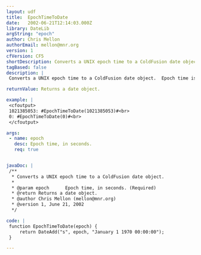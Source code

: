 ```yaml
---
layout: udf
title:  EpochTimeToDate
date:   2002-06-21T12:14:03.000Z
library: DateLib
argString: "epoch"
author: Chris Mellon
authorEmail: mellon@mnr.org
version: 1
cfVersion: CF5
shortDescription: Converts a UNIX epoch time to a ColdFusion date object.
tagBased: false
description: |
 Converts a UNIX epoch time to a ColdFusion date object.  Epoch time is defined as the number of seconds elapsed since January 1 1970 00:00:00 GMT.  This UDF does not take the server's local timezone offset into account when converting from epoch to local time.  For that, see EpochTimeToLocalDate().

returnValue: Returns a date object.

example: |
 <cfoutput>
 1021385053: #EpochTimeToDate(1021385053)#<br>
 0: #EpochTimeToDate(0)#<br>
 </cfoutput>

args:
 - name: epoch
   desc: Epoch time, in seconds.
   req: true


javaDoc: |
 /**
  * Converts a UNIX epoch time to a ColdFusion date object.
  * 
  * @param epoch      Epoch time, in seconds. (Required)
  * @return Returns a date object. 
  * @author Chris Mellon (mellon@mnr.org) 
  * @version 1, June 21, 2002 
  */

code: |
 function EpochTimeToDate(epoch) {
     return DateAdd("s", epoch, "January 1 1970 00:00:00");
 }

---
```


